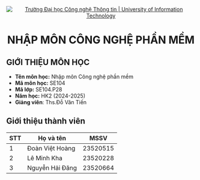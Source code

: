 <p align="center">
  <a href="https://www.uit.edu.vn/" title="Trường Đại học Công nghệ Thông tin" style="border: none;">
    <img src="https://i.imgur.com/WmMnSRt.png" alt="Trường Đại học Công nghệ Thông tin | University of Information Technology">
  </a>
</p>

<h1 align="center"><b>NHẬP MÔN CÔNG NGHỆ PHẦN MỀM</b></h>


## GIỚI THIỆU MÔN HỌC
* **Tên môn học:** Nhập môn Công nghệ phần mềm
* **Mã môn học:** SE104
* **Mã lớp:** SE104.P28
* **Năm học:** HK2 (2024-2025)
* **Giảng viên**: Ths.Đỗ Văn Tiến

## Giới thiệu thành viên
| STT | Họ và tên        | MSSV      |
|-----|------------------|-----------|
| 1   | Đoàn Việt Hoàng  | 23520515  |
| 2   | Lê Minh Kha      | 23520228  |
| 3   | Nguyễn Hải Đăng  | 23520664  | 
